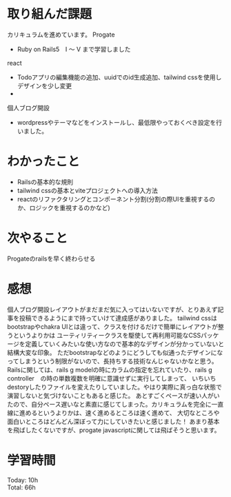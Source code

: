 # 取り組んだ課題
カリキュラムを進めています。
Progate
- Ruby on Rails5　I ～ V まで学習しました

react 
- Todoアプリの編集機能の追加、uuidでのid生成追加、tailwind cssを使用しデザインを少し変更
- 
個人ブログ開設
- wordpressやテーマなどをインストールし、最低限やっておくべき設定を行いました。

# わかったこと
- Railsの基本的な規則
- tailwind cssの基本とviteプロジェクトへの導入方法
- reactのリファクタリングとコンポーネント分割(分割の際UIを重視するのか、ロジックを重視するのかなど)

# 次やること
Progateのrailsを早く終わらせる

# 感想
個人ブログ開設レイアウトがまだまだ気に入ってはいないですが、とりあえず記事を投稿できるようにまで持っていけて達成感がありました。
tailwind cssはbootstrapやchakra UIとは違って、クラスを付けるだけで簡単にレイアウトが整うというよりかは
ユーティリティークラスを駆使して再利用可能なCSSパッケージを定義していくみたいな使い方なので基本的なデザインが分かっていないと結構大変な印象。
ただbootstrapなどのようにどうしても似通ったデザインになってしまうという制限がないので、長持ちする技術なんじゃないかなと思う。
Railsに関しては、rails g modelの時にカラムの指定を忘れていたり、rails g controller　の時の単数複数を明確に意識せずに実行してしまって、
いちいちdestoryしたりファイルを変えたりしていました。やはり実際に真っ白な状態で演習しないと気づけないこともあると感じた。
あとすごくペースが速い人がいたので、自分ペース遅いなと素直に感じてしまった。カリキュラムを完全に一直線に進めるというよりかは、速く進めるところは速く進めて、
大切なところや面白いところはどんどん深ぼって力にしていきたいと感じました！
あまり基本を飛ばしたくないですが、progate javascriptに関しては飛ばそうと思います。

# 学習時間

Today: 10h  
Total: 66h
